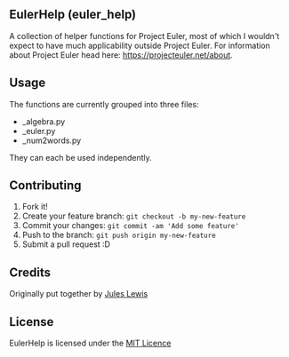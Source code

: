 ## EulerHelp (euler_help)

A collection of helper functions for Project Euler, most of which I wouldn't expect to have much applicability outside Project Euler. For information about Project Euler head here: <https://projecteuler.net/about>.

## Usage

The functions are currently grouped into three files:
  + _algebra.py
  + _euler.py
  + _num2words.py

They can each be used independently.

## Contributing

1. Fork it!
2. Create your feature branch: `git checkout -b my-new-feature`
3. Commit your changes: `git commit -am 'Add some feature'`
4. Push to the branch: `git push origin my-new-feature`
5. Submit a pull request :D

## Credits

Originally put together by [Jules Lewis](https://github.com/jules-lewis "Jules' Profile")

## License

EulerHelp is licensed under the [MIT Licence](https://github.com/jules-lewis/euler_help/blob/master/LICENSE "MIT Licence")
